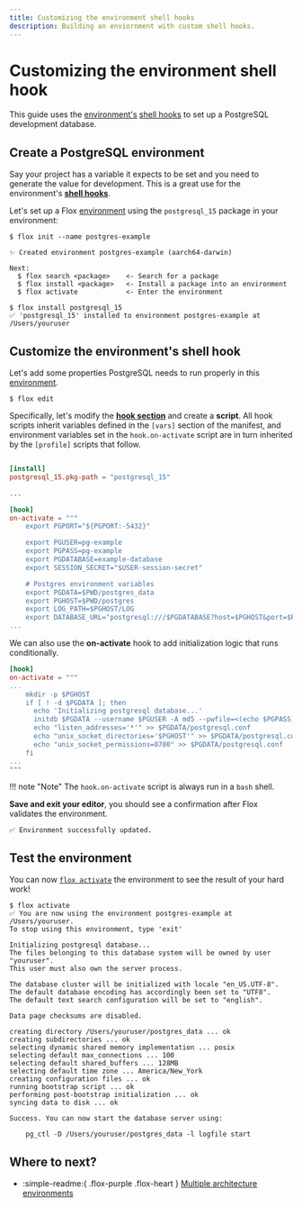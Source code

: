 ```yaml
---
title: Customizing the environment shell hooks
description: Building an enviornment with custom shell hooks.
---
```


# Customizing the environment shell hook

This guide uses the [environment's][environment_concept]
[shell hooks][hook_concept] to set up a PostgreSQL development database.

## Create a PostgreSQL environment

Say your project has a variable it expects to be set and you need to generate
the value for development.
This is a great use for the environment's **[shell hooks][hook_concept]**.

Let's set up a Flox [environment][environment_concept] using the `postgresql_15`
package in your environment:

``` console
$ flox init --name postgres-example

✨ Created environment postgres-example (aarch64-darwin)

Next:
  $ flox search <package>    <- Search for a package
  $ flox install <package>   <- Install a package into an environment
  $ flox activate            <- Enter the environment
```

``` console
$ flox install postgresql_15
✅ 'postgresql_15' installed to environment postgres-example at /Users/youruser
```

## Customize the environment's shell hook

Let's add some properties PostgreSQL needs to run properly in this
[environment][environment_concept].

``` console
$ flox edit
```

Specifically, let's modify the **[hook section][hook_concept]**
and create a **script**.
All hook scripts inherit variables defined in the `[vars]` section of the manifest,
and environment variables set in the `hook.on-activate` script
are in turn inherited by the `[profile]` scripts that follow.


``` toml title="manifest.toml"

[install]
postgresql_15.pkg-path = "postgresql_15"

...

[hook]
on-activate = """
    export PGPORT="${PGPORT:-5432}"

    export PGUSER=pg-example
    export PGPASS=pg-example
    export PGDATABASE=example-database
    export SESSION_SECRET="$USER-session-secret"

    # Postgres environment variables
    export PGDATA=$PWD/postgres_data
    export PGHOST=$PWD/postgres
    export LOG_PATH=$PGHOST/LOG
    export DATABASE_URL="postgresql:///$PGDATABASE?host=$PGHOST&port=$PGPORT"
...

```

We can also use the **on-activate** hook
to add initialization logic that runs conditionally.

``` toml title="manifest.toml"
[hook]
on-activate = """
...
    mkdir -p $PGHOST
    if [ ! -d $PGDATA ]; then
      echo 'Initializing postgresql database...'
      initdb $PGDATA --username $PGUSER -A md5 --pwfile=<(echo $PGPASS) --auth=trust
      echo "listen_addresses='*'" >> $PGDATA/postgresql.conf
      echo "unix_socket_directories='$PGHOST'" >> $PGDATA/postgresql.conf
      echo "unix_socket_permissions=0700" >> $PGDATA/postgresql.conf
    fi
...
"""
```

!!! note "Note"
    The `hook.on-activate` script is always run in a `bash` shell.

**Save and exit your editor**, you should see a confirmation after Flox
validates the environment.

```
✅ Environment successfully updated.
```

## Test the environment

You can now [`flox activate`][flox_activate] the environment to see the result
of your hard work!

```
$ flox activate
✅ You are now using the environment postgres-example at /Users/youruser.
To stop using this environment, type 'exit'

Initializing postgresql database...
The files belonging to this database system will be owned by user "youruser".
This user must also own the server process.

The database cluster will be initialized with locale "en_US.UTF-8".
The default database encoding has accordingly been set to "UTF8".
The default text search configuration will be set to "english".

Data page checksums are disabled.

creating directory /Users/youruser/postgres_data ... ok
creating subdirectories ... ok
selecting dynamic shared memory implementation ... posix
selecting default max_connections ... 100
selecting default shared_buffers ... 128MB
selecting default time zone ... America/New_York
creating configuration files ... ok
running bootstrap script ... ok
performing post-bootstrap initialization ... ok
syncing data to disk ... ok

Success. You can now start the database server using:

    pg_ctl -D /Users/youruser/postgres_data -l logfile start
```


## Where to next?

- :simple-readme:{ .flox-purple .flox-heart } [Multiple architecture environments][multi-arch-guide]

[flox_edit]: ../reference/command-reference/flox-edit.md
[flox_search]: ../reference/command-reference/flox-search.md
[flox_activate]: ../reference/command-reference/flox-activate.md
[create_enviornments_guide]: ./creating-environments.md
[multi-arch-guide]: ./multi-arch-environments.md
[manifest_concept]: ../concepts/manifest.md
[environment_concept]: ../concepts/environments.md
[hook_concept]: ../concepts/manifest.md#hook-section

